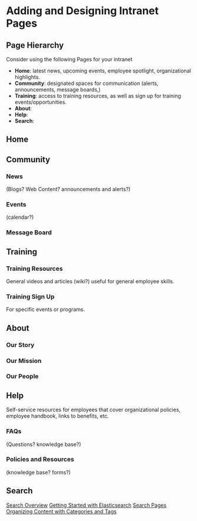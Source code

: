# Adding and Designing Intranet Pages

## Page Hierarchy

Consider using the following Pages for your intranet

* **Home**: latest news, upcoming events, employee spotlight, organizational highlights.
* **Community**: designated spaces for communication (alerts, announcements, message boards,)
* **Training**: access to training resources, as well as sign up for training events/opportunities.
* **About**:
* **Help**:
* **Search**:

## Home

## Community

### News

(Blogs? Web Content? announcements and alerts?)

### Events

(calendar?)

### Message Board

## Training

### Training Resources

General videos and articles (wiki?) useful for general employee skills.

### Training Sign Up

For specific events or programs.

## About

### Our Story

### Our Mission

### Our People

## Help

Self-service resources for employees that cover organizational policies, employee handbook, links to benefits, etc.

### FAQs

(Questions? knowledge base?)

### Policies and Resources

(knowledge base? forms?)

## Search




[Search Overview](../../using-search/getting-started/search-overview.md) <!-- Cleanup: update imgs? -->
[Getting Started with Elasticsearch](../../using-search/installing-and-upgrading-a-search-engine/elasticsearch/getting-started-with-elasticsearch.md)
[Search Pages](../../using-search/search-pages-and-widgets/working-with-search-pages/search-pages.md)
[Organizing Content with Categories and Tags](../../content-authoring-and-management/tags-and-categories/organizing-content-with-categories-and-tags.md)